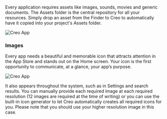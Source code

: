 Every application requires assets like images, sounds, movies and generic documents. The Assets folder is the central repository for all your resources. Simply drop an asset from the Finder to Creo to automatically have it copied into your project's Assets folder.


![Creo App](images/creo_assets_1.png)
 

### Images

Every app needs a beautiful and memorable icon that attracts attention in the App Store and stands out on the Home screen. Your icon is the first opportunity to communicate, at a glance, your app’s purpose.

![Creo App](images/creo_assets_2.png)

It also appears throughout the system, such as in Settings and search results. You can manually provide each required image at each required resolution (12 images are required at the time of writing) or you can use the built-in icon generator to let Creo automatically creates all required icons for you. Please note that you should use your higher resolution image in this case.
